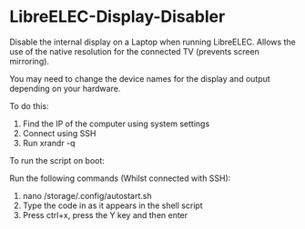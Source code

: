 # LibreELEC-Display-Disabler

Disable the internal display on a Laptop when running LibreELEC. Allows the use of the native resolution for the connected TV (prevents screen mirroring).

You may need to change the device names for the display and output depending on your hardware.

To do this: 

1. Find the IP of the computer using system settings
2. Connect using SSH
3. Run xrandr -q

To run the script on boot:

Run the following commands (Whilst connected with SSH): 

1. nano /storage/.config/autostart.sh
2. Type the code in as it appears in the shell script
3. Press ctrl+x, press the Y key and then enter
